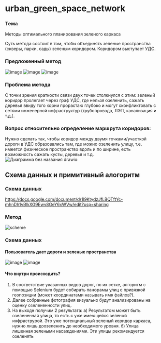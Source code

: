 # urban_green_space_network

### Тема 
Методы оптимального планирования зеленого каркаса

Суть метода состоит в том, чтобы объединять зеленые пространства (скверы, парки, сады) зеленым коридором.
Коридором выступает УДС. 
### Предложенный метод
![image](https://user-images.githubusercontent.com/113199314/199528977-e699e223-bb5e-4978-9169-c51edf6576a8.png)
![image](https://user-images.githubusercontent.com/113199314/200620563-2d017a39-0b65-4392-97f1-aaf1a9a63b7b.png)
![image](https://user-images.githubusercontent.com/113199314/200621076-0114110d-e31b-48cf-8f4a-a4f9dbe21542.png)

### Проблема метода
С точки зрения краткости связи двух точек столкнулся с этим: зеленый коридор пролегает через граф УДС, где нельзя озеленить, сажать деревья ввиду того корни прорастаю глубоко и могут сконфликтовать с сетями инженерной инфраструктур (трубопровода, ЛЭП, канализация и т.д.).
### Вопрос относительно определение маршрута коридоров:
Нужно сделать так, чтобы коридор между двумя точками/участкой дороги в УДС образовались там, где можно озеленить улицу, т.е. имеется  физическое пространство вдоль и по ширине, есть возможность сажать кусты, деревья и т.д. 
![Диаграмма без названия drawio](https://user-images.githubusercontent.com/113199314/199532156-2e81d798-e883-4f87-a114-e6cc59b4314e.png)

## Схема данных и примитивный алогоритм 
### Cхема данных
https://docs.google.com/document/d/1l9KtydzJfLBQTftYc-mhnDh1vBlkXG9Ewv8GeY6xWVw/edit?usp=sharing
####

### Метод
![scheme](https://user-images.githubusercontent.com/113199314/208105995-97875f3a-bf40-4415-9c06-accc58871902.jpg)
### Cхема данных
#### Пользователь дает дороги и зеленые пространства
![image](https://user-images.githubusercontent.com/113199314/208108745-44e22dd7-0602-4c0c-82f1-ea4ee4bd7ee6.png)
![image](https://user-images.githubusercontent.com/113199314/208109043-c31357e4-9377-4a27-a633-5c81026ccbdb.png)

#### Что внутри происходить?
1. В соответствие указанных видов дорог, по их сетке, алгоритм с помощью Selenium будет собирать панорамы улиц с привязкой геопозиции (может координатами называть имя файлов?). 
2. Далее собранные фотография визуально будут анализированы на оценку озелененности улиц. 
3. На выходе получим 2 результата:
а) Результатом может быть озелененная улица, то есть с уже имеющейся зеленой инфраструрой. Это уже потенциальный зеленый коридор каркаса, нужно лишь доозеленить до необходимого уровня.
б) Улица лишенная зелеными насаждениями. Эти улицы рекомендуется озеленять
